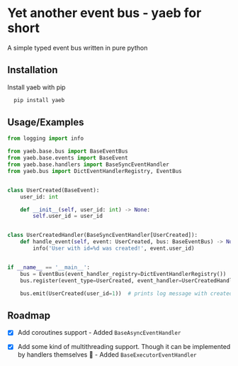 
# Yet another event bus - yaeb for short

A simple typed event bus written in pure python


## Installation

Install yaeb with pip

```bash
  pip install yaeb
```
    
## Usage/Examples

```python
from logging import info

from yaeb.base.bus import BaseEventBus
from yaeb.base.events import BaseEvent
from yaeb.base.handlers import BaseSyncEventHandler
from yaeb.bus import DictEventHandlerRegistry, EventBus


class UserCreated(BaseEvent):
    user_id: int

    def __init__(self, user_id: int) -> None:
        self.user_id = user_id


class UserCreatedHandler(BaseSyncEventHandler[UserCreated]):
    def handle_event(self, event: UserCreated, bus: BaseEventBus) -> None:
        info('User with id=%d was created!', event.user_id)


if __name__ == '__main__':
    bus = EventBus(event_handler_registry=DictEventHandlerRegistry())
    bus.register(event_type=UserCreated, event_handler=UserCreatedHandler())

    bus.emit(UserCreated(user_id=1))  # prints log message with created user id

```


## Roadmap

- [x] Add coroutines support - Added `BaseAsyncEventHandler`
- [x] Add some kind of multithreading support. Though it can be implemented by handlers themselves 🤔 - Added `BaseExecutorEventHandler`

